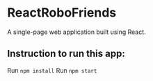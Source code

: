 # ReactRoboFriends
A single-page web application built using React.
## Instruction to run this app:
Run `npm install`
Run `npm start`
